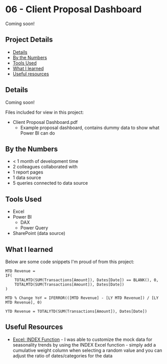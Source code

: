 # 06 - Client Proposal Dashboard

Coming soon!

## Project Details
- [Details](#details)
- [By the Numbers](#by-the-numbers)
- [Tools Used](#tools-used)
- [What I learned](#what-i-learned)
- [Useful resources](#useful-resources)

## Details

Coming soon!

Files included for view in this project:
- Client Proposal Dashboard.pdf
  - Example proposal dashboard, contains dummy data to show what Power BI can do

## By the Numbers

- < 1 month of development time
- 2 colleagues collaborated with
- 1 report pages
- 1 data source
- 5 queries connected to data source

## Tools Used

- Excel
- Power BI
  - DAX
  - Power Query
- SharePoint (data source)

## What I learned

Below are some code snippets I'm proud of from this project:

```DAX
MTD Revenue = 
IF(
    TOTALMTD(SUM(Transactions[Amount]), Dates[Date]) == BLANK(), 0, 
    TOTALMTD(SUM(Transactions[Amount]), Dates[Date])
)
```

```DAX
MTD % Change YoY = IFERROR(([MTD Revenue] - [LY MTD Revenue]) / [LY MTD Revenue], 0)
```

```DAX
YTD Revenue = TOTALYTD(SUM(Transactions[Amount]), Dates[Date])
```

## Useful Resources

- [Excel: INDEX Function](https://support.microsoft.com/en-us/office/index-function-a5dcf0dd-996d-40a4-a822-b56b061328bd) - I was able to customize the mock data for seasonality trends by using the INDEX Excel function - simply add a cumulative weight column when selecting a random value and you can adjust the ratio of dates/categories for the data